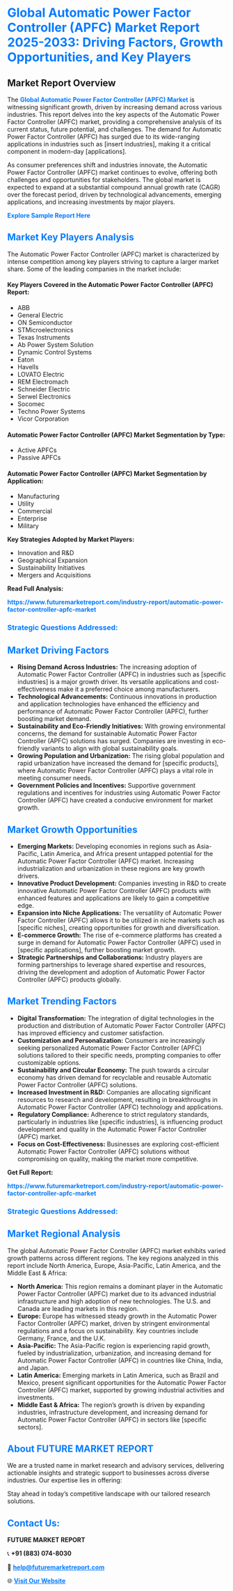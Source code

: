 <h1 style="color: #007BFF;">Global Automatic Power Factor Controller (APFC) Market Report 2025-2033: Driving Factors, Growth Opportunities, and Key Players</h1>

<section id="overview">
<h2>Market Report Overview</h2>
<p>The <a href="https://www.futuremarketreport.com/industry-report/automatic-power-factor-controller-apfc-market" style="color: #007BFF; text-decoration: none;"><strong>Global Automatic Power Factor Controller (APFC) Market</strong></a> is witnessing significant growth, driven by increasing demand across various industries. This report delves into the key aspects of the Automatic Power Factor Controller (APFC) market, providing a comprehensive analysis of its current status, future potential, and challenges. The demand for Automatic Power Factor Controller (APFC) has surged due to its wide-ranging applications in industries such as [insert industries], making it a critical component in modern-day [applications].</p>
<p>As consumer preferences shift and industries innovate, the Automatic Power Factor Controller (APFC) market continues to evolve, offering both challenges and opportunities for stakeholders. The global market is expected to expand at a substantial compound annual growth rate (CAGR) over the forecast period, driven by technological advancements, emerging applications, and increasing investments by major players.</p>
</section>

<section id="overview">
<p><a href="https://www.futuremarketreport.com/request-sample/reportId=45401" style="color: #007BFF; text-decoration: none;"><strong>Explore Sample Report Here</strong></a></p>
</section>

<section id="key-players">
<h2 style="color: #007BFF;">Market Key Players Analysis</h2>
<p>The Automatic Power Factor Controller (APFC) market is characterized by intense competition among key players striving to capture a larger market share. Some of the leading companies in the market include:</p>
<h4>Key Players Covered in the Automatic Power Factor Controller (APFC) Report:</h4>
<ul><li>ABB</li><li>General Electric</li><li>ON Semiconductor</li><li>STMicroelectronics</li><li>Texas Instruments</li><li>Ab Power System Solution</li><li>Dynamic Control Systems</li><li>Eaton</li><li>Havells</li><li>LOVATO Electric</li><li>REM Electromach</li><li>Schneider Electric</li><li>Serwel Electronics</li><li>Socomec</li><li>Techno Power Systems</li><li>Vicor Corporation</li></ul>
<h4>Automatic Power Factor Controller (APFC) Market Segmentation by Type:</h4>
<ul><li>Active APFCs</li><li>Passive APFCs</li></ul>

<h4>Automatic Power Factor Controller (APFC) Market Segmentation by Application:</h4>
<ul><li>Manufacturing</li><li>Utility</li><li>Commercial</li><li>Enterprise</li><li>Military</li></ul>
<p><strong>Key Strategies Adopted by Market Players:</strong></p>
<ul>
<li>Innovation and R&D</li>
<li>Geographical Expansion</li>
<li>Sustainability Initiatives</li>
<li>Mergers and Acquisitions</li>
</ul>
</section>

<section>
<p><strong>Read Full Analysis: </strong></p><a href="https://www.futuremarketreport.com/industry-report/automatic-power-factor-controller-apfc-market" style="color: #007BFF; text-decoration: none;"><strong>https://www.futuremarketreport.com/industry-report/automatic-power-factor-controller-apfc-market</strong></a>
<h3 style="color: #007BFF;">Strategic Questions Addressed:</h3>
</section>

<section id="driving-factors">
<h2 style="color: #007BFF;">Market Driving Factors</h2>
<ul>
<li><strong>Rising Demand Across Industries:</strong> The increasing adoption of Automatic Power Factor Controller (APFC) in industries such as [specific industries] is a major growth driver. Its versatile applications and cost-effectiveness make it a preferred choice among manufacturers.</li>
<li><strong>Technological Advancements:</strong> Continuous innovations in production and application technologies have enhanced the efficiency and performance of Automatic Power Factor Controller (APFC), further boosting market demand.</li>
<li><strong>Sustainability and Eco-Friendly Initiatives:</strong> With growing environmental concerns, the demand for sustainable Automatic Power Factor Controller (APFC) solutions has surged. Companies are investing in eco-friendly variants to align with global sustainability goals.</li>
<li><strong>Growing Population and Urbanization:</strong> The rising global population and rapid urbanization have increased the demand for [specific products], where Automatic Power Factor Controller (APFC) plays a vital role in meeting consumer needs.</li>
<li><strong>Government Policies and Incentives:</strong> Supportive government regulations and incentives for industries using Automatic Power Factor Controller (APFC) have created a conducive environment for market growth.</li>
</ul>
</section>

<section id="growth-opportunities">
<h2 style="color: #007BFF;">Market Growth Opportunities</h2>
<ul>
<li><strong>Emerging Markets:</strong> Developing economies in regions such as Asia-Pacific, Latin America, and Africa present untapped potential for the Automatic Power Factor Controller (APFC) market. Increasing industrialization and urbanization in these regions are key growth drivers.</li>
<li><strong>Innovative Product Development:</strong> Companies investing in R&D to create innovative Automatic Power Factor Controller (APFC) products with enhanced features and applications are likely to gain a competitive edge.</li>
<li><strong>Expansion into Niche Applications:</strong> The versatility of Automatic Power Factor Controller (APFC) allows it to be utilized in niche markets such as [specific niches], creating opportunities for growth and diversification.</li>
<li><strong>E-commerce Growth:</strong> The rise of e-commerce platforms has created a surge in demand for Automatic Power Factor Controller (APFC) used in [specific applications], further boosting market growth.</li>
<li><strong>Strategic Partnerships and Collaborations:</strong> Industry players are forming partnerships to leverage shared expertise and resources, driving the development and adoption of Automatic Power Factor Controller (APFC) products globally.</li>
</ul>
</section>

<section id="trending-factors">
<h2 style="color: #007BFF;">Market Trending Factors</h2>
<ul>
<li><strong>Digital Transformation:</strong> The integration of digital technologies in the production and distribution of Automatic Power Factor Controller (APFC) has improved efficiency and customer satisfaction.</li>
<li><strong>Customization and Personalization:</strong> Consumers are increasingly seeking personalized Automatic Power Factor Controller (APFC) solutions tailored to their specific needs, prompting companies to offer customizable options.</li>
<li><strong>Sustainability and Circular Economy:</strong> The push towards a circular economy has driven demand for recyclable and reusable Automatic Power Factor Controller (APFC) solutions.</li>
<li><strong>Increased Investment in R&D:</strong> Companies are allocating significant resources to research and development, resulting in breakthroughs in Automatic Power Factor Controller (APFC) technology and applications.</li>
<li><strong>Regulatory Compliance:</strong> Adherence to strict regulatory standards, particularly in industries like [specific industries], is influencing product development and quality in the Automatic Power Factor Controller (APFC) market.</li>
<li><strong>Focus on Cost-Effectiveness:</strong> Businesses are exploring cost-efficient Automatic Power Factor Controller (APFC) solutions without compromising on quality, making the market more competitive.</li>
</ul>
</section>

<section>
<p><strong>Get Full Report: </strong></p><a href="https://www.futuremarketreport.com/industry-report/automatic-power-factor-controller-apfc-market" style="color: #007BFF; text-decoration: none;"><strong>https://www.futuremarketreport.com/industry-report/automatic-power-factor-controller-apfc-market</strong></a>
<h3 style="color: #007BFF;">Strategic Questions Addressed:</h3>
</section>


<section id="regional-analysis">
<h2 style="color: #007BFF;">Market Regional Analysis</h2>
<p>The global Automatic Power Factor Controller (APFC) market exhibits varied growth patterns across different regions. The key regions analyzed in this report include North America, Europe, Asia-Pacific, Latin America, and the Middle East & Africa:</p>
<ul>
<li><strong>North America:</strong> This region remains a dominant player in the Automatic Power Factor Controller (APFC) market due to its advanced industrial infrastructure and high adoption of new technologies. The U.S. and Canada are leading markets in this region.</li>
<li><strong>Europe:</strong> Europe has witnessed steady growth in the Automatic Power Factor Controller (APFC) market, driven by stringent environmental regulations and a focus on sustainability. Key countries include Germany, France, and the U.K.</li>
<li><strong>Asia-Pacific:</strong> The Asia-Pacific region is experiencing rapid growth, fueled by industrialization, urbanization, and increasing demand for Automatic Power Factor Controller (APFC) in countries like China, India, and Japan.</li>
<li><strong>Latin America:</strong> Emerging markets in Latin America, such as Brazil and Mexico, present significant opportunities for the Automatic Power Factor Controller (APFC) market, supported by growing industrial activities and investments.</li>
<li><strong>Middle East & Africa:</strong> The region’s growth is driven by expanding industries, infrastructure development, and increasing demand for Automatic Power Factor Controller (APFC) in sectors like [specific sectors].</li>
</ul>
</section>

<footer>
<h2 style="color: #007BFF;">About FUTURE MARKET REPORT</h2>
<p>We are a trusted name in market research and advisory services, delivering actionable insights and strategic support to businesses across diverse industries. Our expertise lies in offering:</p>

<p>Stay ahead in today’s competitive landscape with our tailored research solutions.</p>

<h2 style="color: #007BFF;">Contact Us:</h2>
<p><strong>FUTURE MARKET REPORT</strong></p>
<p>📞 <strong>+91 (883) 074-8030</strong></p>
<p>📧 <strong><a href="mailto:help@futuremarketreport.com" style="color: #007BFF;">help@futuremarketreport.com</a></strong></p>
<p>🌐 <strong><a href="https://www.futuremarketreport.com/" style="color: #007BFF;">Visit Our Website</a></strong></p>
</footer>
